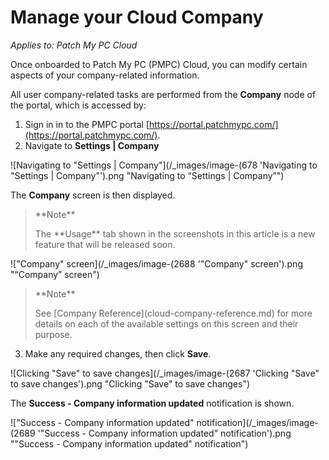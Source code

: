 # Manage your Cloud Company

_Applies to: Patch My PC Cloud_

Once onboarded to Patch My PC (PMPC) Cloud, you can modify certain aspects of your company-related information.

All user company-related tasks are performed from the **Company** node of the portal, which is accessed by:

1. Sign in in to the PMPC portal [https://portal.patchmypc.com/](https://portal.patchmypc.com/).
2. Navigate to **Settings | Company**

![Navigating to "Settings | Company"](/_images/image-(678 'Navigating to "Settings | Company"').png "Navigating to “Settings | Company”")

The **Company** screen is then displayed.

<blockquote class="wp-block-quote">
<p>**Note**</p>
<p>The **Usage** tab shown in the screenshots in this article is a new feature that will be released soon.</p>
</blockquote>

!["Company" screen](/_images/image-(2688 '"Company" screen').png "“Company” screen")

<blockquote class="wp-block-quote">
<p>**Note**</p>
<p>See [Company Reference](cloud-company-reference.md) for more details on each of the available settings on this screen and their purpose.</p>
</blockquote>

3. Make any required changes, then click **Save**.

![Clicking "Save" to save changes](/_images/image-(2687 'Clicking "Save" to save changes').png "Clicking &#x22;Save&#x22; to save changes")

The **Success - Company information updated** notification is shown.

!["Success - Company information updated" notification](/_images/image-(2689 '"Success - Company information updated" notification').png "&#x22;Success - Company information updated&#x22; notification")